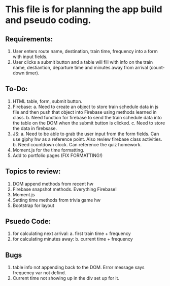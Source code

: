 # This file is for planning the app build and pseudo coding.

## Requirements:
1. User enters route name, destination, train time, frequency into a form with input fields.
2. User clicks a submit button and a table will fill with info on the train name, destiantion, departure time and minutes away from arrival (count-down timer).

## To-Do:
1. HTML table, form, submit button.
2. Firebase:
   a. Need to create an object to store train schedule data in js file and then push that object into Firebase using methods learned in class.
   b. Need function for firebase to send the train schedule data into the table on the DOM when the submit button is clicked.
   c. Need to store the data in firebsase.
3. JS:
   a. Need to be able to grab the user input from the form fields. Can use giphy hw as a reference point. Also review firebase class activities. 
   b. Need countdown clock. Can reference the quiz homework.
4. Moment.js for the time formatting.
5. Add to portfolio pages (FIX FORMATTING!)


## Topics to review:
  1. DOM append methods from recent hw
  2. Firebase snapshot methods. Everything Firebase!
  3. Moment.js
  4. Setting time methods from trivia game hw
  5. Bootstrap for layout

## Psuedo Code:
  1. for calculating next arrival:
    a. first train time + frequency
  2. for calculating minutes away:
    b. current time + frequency
  
## Bugs
  1. table info not appending back to the DOM. Error message says frequency var not defind. 
  2. Current time not showing up in the div set up for it. 

